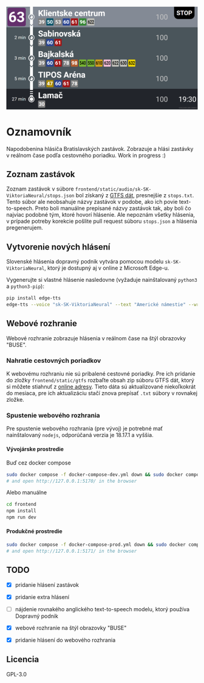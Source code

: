 ![](docs/screenshot.png)

# Oznamovník

Napodobenina hlásiča Bratislavských zastávok. Zobrazuje a hlási zastávky v reálnom čase podľa cestovného poriadku. Work in progress :)

## Zoznam zastávok

Zoznam zastávok v súbore `frontend/static/audio/sk-SK-ViktoriaNeural/stops.json` bol získaný z [GTFS dát](https://data.bratislava.sk/pages/gtfs_navod), presnejšie z `stops.txt`. Tento súbor ale neobsahuje názvy zastávok v podobe, ako ich povie text-to-speech. Preto boli manuálne prepísané názvy zastávok tak, aby boli čo najviac podobné tým, ktoré hovorí hlásenie. 
Ale nepoznám všetky hlásenia, v prípade potreby korekcie pošlite pull request súboru `stops.json` a hlásenia pregenerujem.


## Vytvorenie nových hlásení

Slovenské hlásenia dopravný podnik vytvára pomocou modelu `sk-SK-ViktoriaNeural`, ktorý je dostupný aj v online z Microsoft Edge-u.

Vygenerujte si vlastné hlásenie nasledovne (vyžaduje nainštalovaný `python3` a `python3-pip`):

```bash
pip install edge-tts
edge-tts --voice "sk-SK-ViktoriaNeural" --text "Americké námestie" --write-media americke.mp3
```

## Webové rozhranie

Webové rozhranie zobrazuje hlásenia v reálnom čase na štýl obrazovky "BUSE".

### Nahratie cestovných poriadkov

K webovému rozhraniu nie sú pribalené cestovné poriadky. Pre ich pridanie do zložky `frontend/static/gtfs` rozbaľte obsah zip súboru GTFS dát, ktorý si môžete stiahnuť z [online adresy](https://www.arcgis.com/sharing/rest/content/items/aba12fd2cbac4843bc7406151bc66106/data). Tieto dáta sú aktualizované niekoľkokrát do mesiaca, pre ich aktualizáciu stačí znova prepísať `.txt` súbory v rovnakej zložke.


### Spustenie webového rozhrania

Pre spustenie webového rozhrania (pre vývoj) je potrebné mať nainštalovaný `nodejs`, odporúčaná verzia je 18.17.1 a vyššia.

#### Vývojárske prostredie

Buď cez docker compose

```bash
sudo docker compose -f docker-compose-dev.yml down && sudo docker compose -f docker-compose-dev.yml up --build
# and open http://127.0.0.1:5170/ in the browser
```

Alebo manuálne

```bash
cd frontend
npm install
npm run dev
```

#### Produkčné prostredie

```bash
sudo docker compose -f docker-compose-prod.yml down && sudo docker compose -f docker-compose-prod.yml up --build
# and open http://127.0.0.1:5171/ in the browser
```



## TODO

- [x] pridanie hlásení zastávok
- [x] pridanie extra hlásení
- [ ] nájdenie rovnakého anglického text-to-speech modelu, ktorý používa Dopravný podnik
- [X] webové rozhranie na štýl obrazovky "BUSE"
- [x] pridanie hlásení do webového rozhrania


## Licencia

GPL-3.0
